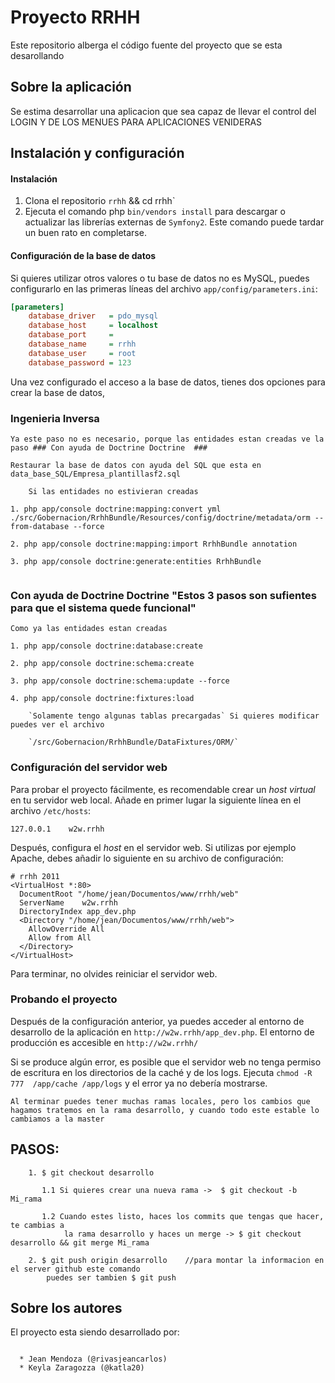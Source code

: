 Proyecto RRHH
==================

Este repositorio alberga el código fuente del proyecto que se esta desarollando

Sobre la aplicación
-------------------

Se estima desarrollar una aplicacion que sea capaz de llevar el control del LOGIN Y DE LOS MENUES PARA APLICACIONES VENIDERAS

Instalación y configuración
---------------------------

#### Instalación ####

  1. Clona el repositorio `rrhh`  && cd rrhh`
  2. Ejecuta el comando  php `bin/vendors install`  para descargar
  o actualizar las librerías externas de ``Symfony2``. Este comando puede tardar
  un buen rato en completarse.
  
#### Configuración de la base de datos ####

Si quieres utilizar otros valores o tu base de datos no es MySQL, puedes 
configurarlo en las primeras líneas del archivo `app/config/parameters.ini`:

```ini
[parameters]
    database_driver   = pdo_mysql
    database_host     = localhost
    database_port     =
    database_name     = rrhh
    database_user     = root
    database_password = 123
```

Una vez configurado el acceso a la base de datos, tienes dos opciones para crear la base de datos,

### Ingenieria Inversa ###

```
Ya este paso no es necesario, porque las entidades estan creadas ve la paso ### Con ayuda de Doctrine Doctrine  ###

Restaurar la base de datos con ayuda del SQL que esta en data_base_SQL/Empresa_plantillasf2.sql

    Si las entidades no estivieran creadas

1. php app/console doctrine:mapping:convert yml ./src/Gobernacion/RrhhBundle/Resources/config/doctrine/metadata/orm --from-database --force

2. php app/console doctrine:mapping:import RrhhBundle annotation

3. php app/console doctrine:generate:entities RrhhBundle


```

### Con ayuda de Doctrine Doctrine  "Estos 3 pasos son sufientes para que el sistema quede funcional" ###

```
Como ya las entidades estan creadas

1. php app/console doctrine:database:create

2. php app/console doctrine:schema:create

3. php app/console doctrine:schema:update --force

4. php app/console doctrine:fixtures:load
    
    `Solamente tengo algunas tablas precargadas` Si quieres modificar puedes ver el archivo

    `/src/Gobernacion/RrhhBundle/DataFixtures/ORM/`

```


### Configuración del servidor web ###

Para probar el proyecto fácilmente, es recomendable crear un *host virtual* en 
tu servidor web local. Añade en primer lugar la siguiente línea en el archivo 
`/etc/hosts`:

```
127.0.0.1    w2w.rrhh

```

Después, configura el *host* en el servidor web. Si utilizas por ejemplo 
Apache, debes añadir lo siguiente en su archivo de configuración:

```
# rrhh 2011
<VirtualHost *:80>
  DocumentRoot "/home/jean/Documentos/www/rrhh/web"
  ServerName    w2w.rrhh
  DirectoryIndex app_dev.php
  <Directory "/home/jean/Documentos/www/rrhh/web">
    AllowOverride All
    Allow from All
  </Directory>
</VirtualHost>

```

Para terminar, no olvides reiniciar el servidor web.

### Probando el proyecto ###

Después de la configuración anterior, ya puedes acceder al entorno de 
desarrollo de la aplicación en `http://w2w.rrhh/app_dev.php`. El 
entorno de producción es accesible en `http://w2w.rrhh/`

Si se produce algún error, es posible que el servidor web no tenga permiso de 
escritura en los directorios de la caché y de los logs. Ejecuta `chmod -R 777 
/app/cache /app/logs` y el error ya no 
debería mostrarse.



`Al terminar puedes tener muchas ramas locales, pero los cambios que hagamos tratemos
en la rama desarrollo, y cuando todo este estable lo cambiamos a la master`

## PASOS: ##

```
    1. $ git checkout desarrollo
        
       1.1 Si quieres crear una nueva rama ->  $ git checkout -b Mi_rama
       
       1.2 Cuando estes listo, haces los commits que tengas que hacer, te cambias a 
            la rama desarrollo y haces un merge -> $ git checkout desarrollo && git merge Mi_rama 

    2. $ git push origin desarrollo    //para montar la informacion en el server github este comando
        puedes ser tambien $ git push

```

Sobre los autores
-----------------

El proyecto esta siendo desarrollado por:

```

  * Jean Mendoza (@rivasjeancarlos)
  * Keyla Zaragozza (@katla20)

```
